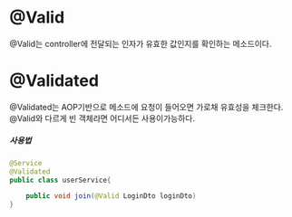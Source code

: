# @Valid

@Valid는 controller에 전달되는 인자가 유효한 값인지를 확인하는 메소드이다.



# @Validated

@Validated는 AOP기반으로 메소드에 요청이 들어오면 가로채 유효성을 체크한다. @Valid와 다르게 빈 객체라면 어디서든 사용이가능하다.


##### 사용법
```java
@Service
@Validated
public class userService{

    public void join(@Valid LoginDto loginDto)
}
```

